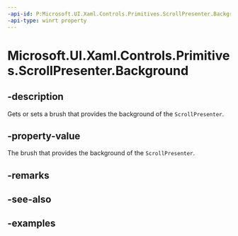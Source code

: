 ```yaml
---
-api-id: P:Microsoft.UI.Xaml.Controls.Primitives.ScrollPresenter.Background
-api-type: winrt property
---
```


# Microsoft.UI.Xaml.Controls.Primitives.ScrollPresenter.Background

<!--
public Microsoft.UI.Xaml.Media.Brush Background { get; set; }
-->


## -description

Gets or sets a brush that provides the background of the `ScrollPresenter`.

## -property-value

The brush that provides the background of the `ScrollPresenter`.

## -remarks

## -see-also

## -examples


